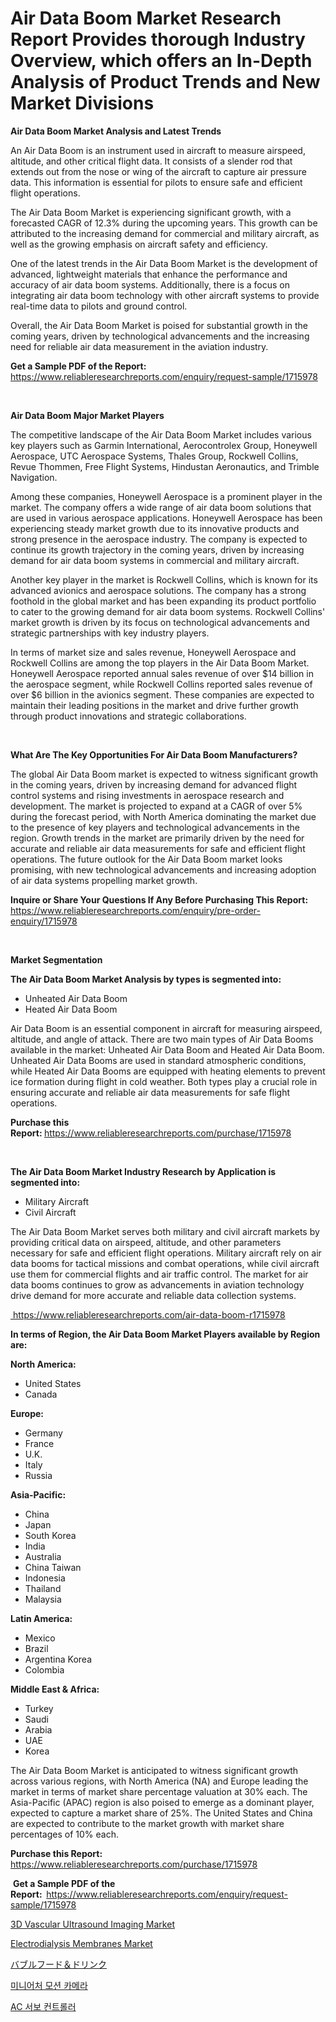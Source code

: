 <p><h1>Air Data Boom Market Research Report Provides thorough Industry Overview, which offers an In-Depth Analysis of Product Trends and New Market Divisions</h1></p><p><strong>Air Data Boom Market Analysis and Latest Trends</strong></p>
<p><p>An Air Data Boom is an instrument used in aircraft to measure airspeed, altitude, and other critical flight data. It consists of a slender rod that extends out from the nose or wing of the aircraft to capture air pressure data. This information is essential for pilots to ensure safe and efficient flight operations.</p><p>The Air Data Boom Market is experiencing significant growth, with a forecasted CAGR of 12.3% during the upcoming years. This growth can be attributed to the increasing demand for commercial and military aircraft, as well as the growing emphasis on aircraft safety and efficiency.</p><p>One of the latest trends in the Air Data Boom Market is the development of advanced, lightweight materials that enhance the performance and accuracy of air data boom systems. Additionally, there is a focus on integrating air data boom technology with other aircraft systems to provide real-time data to pilots and ground control.</p><p>Overall, the Air Data Boom Market is poised for substantial growth in the coming years, driven by technological advancements and the increasing need for reliable air data measurement in the aviation industry.</p></p>
<p><strong>Get a Sample PDF of the Report:&nbsp;</strong> <a href="https://www.reliableresearchreports.com/enquiry/request-sample/1715978">https://www.reliableresearchreports.com/enquiry/request-sample/1715978</a></p>
<p>&nbsp;</p>
<p><strong>Air Data Boom Major Market Players</strong></p>
<p><p>The competitive landscape of the Air Data Boom Market includes various key players such as Garmin International, Aerocontrolex Group, Honeywell Aerospace, UTC Aerospace Systems, Thales Group, Rockwell Collins, Revue Thommen, Free Flight Systems, Hindustan Aeronautics, and Trimble Navigation.</p><p>Among these companies, Honeywell Aerospace is a prominent player in the market. The company offers a wide range of air data boom solutions that are used in various aerospace applications. Honeywell Aerospace has been experiencing steady market growth due to its innovative products and strong presence in the aerospace industry. The company is expected to continue its growth trajectory in the coming years, driven by increasing demand for air data boom systems in commercial and military aircraft.</p><p>Another key player in the market is Rockwell Collins, which is known for its advanced avionics and aerospace solutions. The company has a strong foothold in the global market and has been expanding its product portfolio to cater to the growing demand for air data boom systems. Rockwell Collins' market growth is driven by its focus on technological advancements and strategic partnerships with key industry players.</p><p>In terms of market size and sales revenue, Honeywell Aerospace and Rockwell Collins are among the top players in the Air Data Boom Market. Honeywell Aerospace reported annual sales revenue of over $14 billion in the aerospace segment, while Rockwell Collins reported sales revenue of over $6 billion in the avionics segment. These companies are expected to maintain their leading positions in the market and drive further growth through product innovations and strategic collaborations.</p></p>
<p>&nbsp;</p>
<p><strong>What Are The Key Opportunities For Air Data Boom Manufacturers?</strong></p>
<p><p>The global Air Data Boom market is expected to witness significant growth in the coming years, driven by increasing demand for advanced flight control systems and rising investments in aerospace research and development. The market is projected to expand at a CAGR of over 5% during the forecast period, with North America dominating the market due to the presence of key players and technological advancements in the region. Growth trends in the market are primarily driven by the need for accurate and reliable air data measurements for safe and efficient flight operations. The future outlook for the Air Data Boom market looks promising, with new technological advancements and increasing adoption of air data systems propelling market growth.</p></p>
<p><strong>Inquire or Share Your Questions If Any Before Purchasing This Report:</strong> <a href="https://www.reliableresearchreports.com/enquiry/pre-order-enquiry/1715978">https://www.reliableresearchreports.com/enquiry/pre-order-enquiry/1715978</a></p>
<p>&nbsp;</p>
<p><strong>Market Segmentation</strong></p>
<p><strong>The Air Data Boom Market Analysis by types is segmented into:</strong></p>
<p><ul><li>Unheated Air Data Boom</li><li>Heated Air Data Boom</li></ul></p>
<p><p>Air Data Boom is an essential component in aircraft for measuring airspeed, altitude, and angle of attack. There are two main types of Air Data Booms available in the market: Unheated Air Data Boom and Heated Air Data Boom. Unheated Air Data Booms are used in standard atmospheric conditions, while Heated Air Data Booms are equipped with heating elements to prevent ice formation during flight in cold weather. Both types play a crucial role in ensuring accurate and reliable air data measurements for safe flight operations.</p></p>
<p><strong>Purchase this Report:&nbsp;</strong><a href="https://www.reliableresearchreports.com/purchase/1715978">https://www.reliableresearchreports.com/purchase/1715978</a></p>
<p>&nbsp;</p>
<p><strong>The Air Data Boom Market Industry Research by Application is segmented into:</strong></p>
<p><ul><li>Military Aircraft</li><li>Civil Aircraft</li></ul></p>
<p><p>The Air Data Boom Market serves both military and civil aircraft markets by providing critical data on airspeed, altitude, and other parameters necessary for safe and efficient flight operations. Military aircraft rely on air data booms for tactical missions and combat operations, while civil aircraft use them for commercial flights and air traffic control. The market for air data booms continues to grow as advancements in aviation technology drive demand for more accurate and reliable data collection systems.</p></p>
<p><a href="https://www.reliableresearchreports.com/air-data-boom-r1715978">&nbsp;https://www.reliableresearchreports.com/air-data-boom-r1715978</a></p>
<p><strong>In terms of Region, the Air Data Boom Market Players available by Region are:</strong></p>
<p>
    <p> <strong> North America: </strong>
        <ul>
            <li>United States</li>
            <li>Canada</li>
        </ul>
        </p> 
    <p> <strong> Europe: </strong>
        <ul>
            <li>Germany</li>
            <li>France</li>
            <li>U.K.</li>
            <li>Italy</li>
            <li>Russia</li>
        </ul>
        </p> 
    <p> <strong> Asia-Pacific: </strong>
        <ul>
            <li>China</li>
            <li>Japan</li>
            <li>South Korea</li>
            <li>India</li>
            <li>Australia</li>
            <li>China Taiwan</li>
            <li>Indonesia</li>
            <li>Thailand</li>
            <li>Malaysia</li>
        </ul>
        </p> 
    <p> <strong> Latin America: </strong>
        <ul>
            <li>Mexico</li>
            <li>Brazil</li>
            <li>Argentina Korea</li>
            <li>Colombia</li>
        </ul>
        </p> 
    <p> <strong> Middle East & Africa: </strong>
        <ul>
            <li>Turkey</li>
            <li>Saudi</li>
            <li>Arabia</li>
            <li>UAE</li>
            <li>Korea</li>
        </ul>
    </p>
    </p>
<p><p>The Air Data Boom Market is anticipated to witness significant growth across various regions, with North America (NA) and Europe leading the market in terms of market share percentage valuation at 30% each. The Asia-Pacific (APAC) region is also poised to emerge as a dominant player, expected to capture a market share of 25%. The United States and China are expected to contribute to the market growth with market share percentages of 10% each.</p></p>
<p><strong>Purchase this Report: </strong><a href="https://www.reliableresearchreports.com/purchase/1715978">https://www.reliableresearchreports.com/purchase/1715978</a></p>
<p>&nbsp;<strong>Get a Sample PDF of the Report:&nbsp;&nbsp;</strong><a href="https://www.reliableresearchreports.com/enquiry/request-sample/1715978">https://www.reliableresearchreports.com/enquiry/request-sample/1715978</a></p>
<p><strong></strong></p>
<p><p><a href="https://github.com/prosalinda88/Market-Research-Report-List-4/blob/main/3d-vascular-ultrasound-imaging-market.md">3D Vascular Ultrasound Imaging Market</a></p><p><a href="https://github.com/NorbertYates/Market-Research-Report-List-5/blob/main/electrodialysis-membranes-market.md">Electrodialysis Membranes Market</a></p><p><a href="https://github.com/nemesis2824/Market-Research-Report-List-2/blob/main/8589213113740.md">バブルフード＆ドリンク</a></p><p><a href="https://github.com/ZacharyScthmitt4465/Market-Research-Report-List-2/blob/main/3590051124244.md">미니어처 모션 카메라</a></p><p><a href="https://github.com/giancarlo642004/Market-Research-Report-List-1/blob/main/6643657124245.md">AC 서보 컨트롤러</a></p></p>
